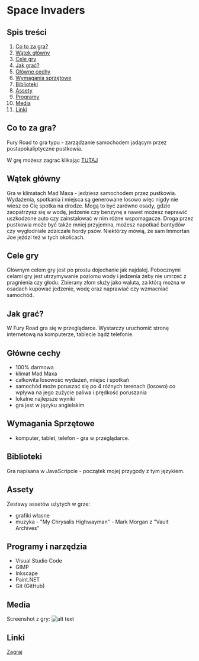 # Space Invaders

## Spis treści

1. [Co to za gra?](projekt/furyroad#co-to-za-gra)
2. [Wątek główny](projekt/furyroad#watek-glowny)
3. [Cele gry](projekt/furyroad#cele-gry)
4. [Jak grać?](projekt/furyroad#jak-grac)
5. [Główne cechy](projekt/furyroad#glowne-cechy)
6. [Wymagania sprzętowe](projekt/furyroad#wymagania)
7. [Biblioteki](projekt/tequila#biblioteki)
8. [Assety](projekt/tequila#assety)
9. [Programy](projekt/furyroad#programy-i-narzedzia)
10. [Media](projekt/furyroad#media)
11. [Linki](projekt/furyroad#linki)


<a name="co-to-za-gra"></a>
## Co to za gra?

Fury Road to gra typu - zarządzanie samochodem jadącym przez postapokaliptyczne pustkowia.

W grę możesz zagrać klikając [TUTAJ](sandbox/foryroad/)

<a name="watek-glowny"></a>
## Wątek główny

Gra w klimatach Mad Maxa - jedziesz samochodem przez pustkowia. Wydażenia, spotkania i miejsca są generowane losowo więc nigdy nie wiesz co Cię spotka na drodze. Mogą to być zarówno osady, gdzie zaopatrzysz się w wodę, jedzenie czy benzynę a nawet możesz naprawić uszkodzone auto czy zainstalować w nim różne wspomagacze. Droga przez pustkowia może być także mniej przyjemna, możesz napotkać bantydów czy wygłodniałe zdziczałe hordy psów. Niektórzy mówią, że sam Immortan Joe jeździ też w tych okolicach.


<a name="cele-gry"></a>
## Cele gry

Głównym celem gry jest po prostu dojechanie jak najdalej. Pobocznymi celami gry jest utrzymywanie poziomu wody i jedzenia żeby nie umrzeć z pragnienia czy głodu. Zbierany złom służy jako waluta, za którą można w osadach kupować jedzenie, wodę oraz naprawiać czy wzmacniać samochód.


<a name="jak-grac"></a>
## Jak grać?

W Fury Road gra się w przeglądarce. Wystarczy uruchomić stronę internetową na komputerze, tablecie bądź telefonie.

<a name="glowne-cechy"></a>
## Główne cechy

- 100% darmowa
- klimat Mad Maxa
- całkowita losowość wydażeń, miejsc i spotkań
- samochód może poruszać się po 4 różnych terenach (losowo) co wpływa na jego zużycie paliwa i prędkość poruszania
- lokalne najlepsze wyniki
- gra jest w języku angielskim


<a name="wymagania"></a>
## Wymagania Sprzętowe

- komputer, tablet, telefon - gra w przeglądarce.


<a name="biblioteki"></a>
## Biblioteki

Gra napisana w JavaScripcie - początek mojej przygody z tym językiem.


<a name="assety"></a>
## Assety
	
Zestawy assetów użytych w grze:

- grafiki własne
- muzyka - "My Chrysalis Highwayman" - Mark Morgan z "Vault Archives"


<a name="programy-i-narzedzia"></a>
## Programy i narzędzia

- Visual Studio Code
- GIMP
- Inkscape
- Paint.NET
- Git (GitHub)


<a name="media"></a>
## Media
        
Screenshot z gry: 
![alt text](uploads/images/spaceinvaders2.png "Space Invaders - screenshot 1")


<a name="linki"></a>
## Linki

[Zagraj](sandbox/spaceinvaders/)
